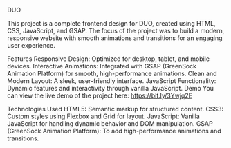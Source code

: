 
DUO

This project is a complete frontend design for DUO, created using HTML, CSS, JavaScript, and GSAP. 
The focus of the project was to build a modern, responsive website with smooth animations and transitions for an engaging user experience.

Features
Responsive Design: Optimized for desktop, tablet, and mobile devices.
Interactive Animations: Integrated with GSAP (GreenSock Animation Platform) for smooth, high-performance animations.
Clean and Modern Layout: A sleek, user-friendly interface.
JavaScript Functionality: Dynamic features and interactivity through vanilla JavaScript.
Demo
You can view the live demo of the project here:
https://bit.ly/3Ywjq2E

Technologies Used
HTML5: Semantic markup for structured content.
CSS3: Custom styles using Flexbox and Grid for layout.
JavaScript: Vanilla JavaScript for handling dynamic behavior and DOM manipulation.
GSAP (GreenSock Animation Platform): To add high-performance animations and transitions.
